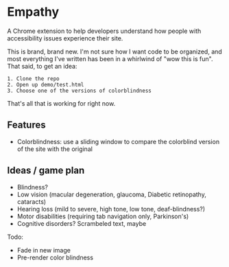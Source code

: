 Empathy
==========

A Chrome extension to help developers understand how people with accessibility issues experience their site.

This is brand, brand new. I'm not sure how I want code to be organized, and most everything I've written has been in a
whirlwind of "wow this is fun". That said, to get an idea:

    1. Clone the repo
    2. Open up demo/test.html
    3. Choose one of the versions of colorblindness
    
That's all that is working for right now.

Features
--------------
- Colorblindness: use a sliding window to compare the colorblind version of the site with the original

Ideas / game plan
--------
- Blindness?
- Low vision (macular degeneration, glaucoma, Diabetic retinopathy, cataracts)
- Hearing loss (mild to severe, high tone, low tone, deaf-blindness?)
- Motor disabilities (requiring tab navigation only, Parkinson's)
- Cognitive disorders? Scrambeled text, maybe


Todo:
- Fade in new image
- Pre-render color blindness